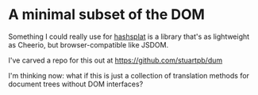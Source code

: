 # A minimal subset of the DOM

Something I could really use for [hashsplat](92dc66f5-23e0-4790-ac34-6b18a76d0d98.md) is a library that's as lightweight as Cheerio, but browser-compatible like JSDOM.

I've carved a repo for this out at https://github.com/stuartpb/dum

I'm thinking now: what if this is just a collection of translation methods for document trees without DOM interfaces?
